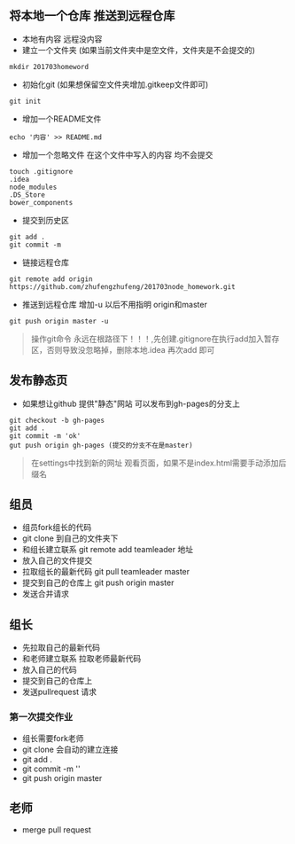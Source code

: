 ## 将本地一个仓库 推送到远程仓库
- 本地有内容  远程没内容
- 建立一个文件夹 (如果当前文件夹中是空文件，文件夹是不会提交的)
```
mkdir 201703homeword
```
- 初始化git (如果想保留空文件夹增加.gitkeep文件即可)
```
git init
```
- 增加一个README文件
```
echo '内容' >> README.md
```
- 增加一个忽略文件
在这个文件中写入的内容 均不会提交
```
touch .gitignore 
.idea
node_modules
.DS_Store
bower_components
```
- 提交到历史区
```
git add .
git commit -m 
```
- 链接远程仓库
```
git remote add origin https://github.com/zhufengzhufeng/201703node_homework.git

```
- 推送到远程仓库
增加-u 以后不用指明 origin和master
```
git push origin master -u
```

> 操作git命令 永远在根路径下！！！,先创建.gitignore在执行add加入暂存区，否则导致没忽略掉，删除本地.idea 再次add 即可


## 发布静态页
- 如果想让github 提供"静态"网站 可以发布到gh-pages的分支上
```
git checkout -b gh-pages
git add .
git commit -m 'ok'
gut push origin gh-pages (提交的分支不在是master)
```

> 在settings中找到新的网址 观看页面，如果不是index.html需要手动添加后缀名

## 组员
- 组员fork组长的代码
- git clone 到自己的文件夹下
- 和组长建立联系 git remote add teamleader 地址
- 放入自己的文件提交
- 拉取组长的最新代码 git pull teamleader master
- 提交到自己的仓库上  git push origin master
- 发送合并请求
## 组长
- 先拉取自己的最新代码
- 和老师建立联系 拉取老师最新代码
- 放入自己的代码
- 提交到自己的仓库上
- 发送pullrequest 请求
### 第一次提交作业
- 组长需要fork老师
- git clone 会自动的建立连接
- git add .
- git commit -m ''
- git push origin master
## 老师
- merge pull request


